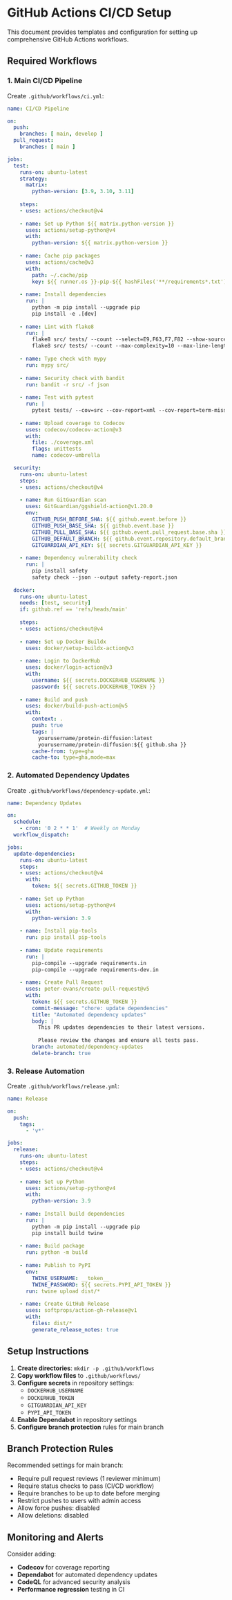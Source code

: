 # GitHub Actions CI/CD Setup

This document provides templates and configuration for setting up comprehensive GitHub Actions workflows.

## Required Workflows

### 1. Main CI/CD Pipeline

Create `.github/workflows/ci.yml`:

```yaml
name: CI/CD Pipeline

on:
  push:
    branches: [ main, develop ]
  pull_request:
    branches: [ main ]

jobs:
  test:
    runs-on: ubuntu-latest
    strategy:
      matrix:
        python-version: [3.9, 3.10, 3.11]
        
    steps:
    - uses: actions/checkout@v4
    
    - name: Set up Python ${{ matrix.python-version }}
      uses: actions/setup-python@v4
      with:
        python-version: ${{ matrix.python-version }}
        
    - name: Cache pip packages
      uses: actions/cache@v3
      with:
        path: ~/.cache/pip
        key: ${{ runner.os }}-pip-${{ hashFiles('**/requirements*.txt') }}
        
    - name: Install dependencies
      run: |
        python -m pip install --upgrade pip
        pip install -e .[dev]
        
    - name: Lint with flake8
      run: |
        flake8 src/ tests/ --count --select=E9,F63,F7,F82 --show-source --statistics
        flake8 src/ tests/ --count --max-complexity=10 --max-line-length=88 --statistics
        
    - name: Type check with mypy
      run: mypy src/
      
    - name: Security check with bandit
      run: bandit -r src/ -f json
      
    - name: Test with pytest
      run: |
        pytest tests/ --cov=src --cov-report=xml --cov-report=term-missing
        
    - name: Upload coverage to Codecov
      uses: codecov/codecov-action@v3
      with:
        file: ./coverage.xml
        flags: unittests
        name: codecov-umbrella

  security:
    runs-on: ubuntu-latest
    steps:
    - uses: actions/checkout@v4
    
    - name: Run GitGuardian scan
      uses: GitGuardian/ggshield-action@v1.20.0
      env:
        GITHUB_PUSH_BEFORE_SHA: ${{ github.event.before }}
        GITHUB_PUSH_BASE_SHA: ${{ github.event.base }}
        GITHUB_PULL_BASE_SHA: ${{ github.event.pull_request.base.sha }}
        GITHUB_DEFAULT_BRANCH: ${{ github.event.repository.default_branch }}
        GITGUARDIAN_API_KEY: ${{ secrets.GITGUARDIAN_API_KEY }}
        
    - name: Dependency vulnerability check
      run: |
        pip install safety
        safety check --json --output safety-report.json
        
  docker:
    runs-on: ubuntu-latest
    needs: [test, security]
    if: github.ref == 'refs/heads/main'
    
    steps:
    - uses: actions/checkout@v4
    
    - name: Set up Docker Buildx
      uses: docker/setup-buildx-action@v3
      
    - name: Login to DockerHub
      uses: docker/login-action@v3
      with:
        username: ${{ secrets.DOCKERHUB_USERNAME }}
        password: ${{ secrets.DOCKERHUB_TOKEN }}
        
    - name: Build and push
      uses: docker/build-push-action@v5
      with:
        context: .
        push: true
        tags: |
          yourusername/protein-diffusion:latest
          yourusername/protein-diffusion:${{ github.sha }}
        cache-from: type=gha
        cache-to: type=gha,mode=max
```

### 2. Automated Dependency Updates

Create `.github/workflows/dependency-update.yml`:

```yaml
name: Dependency Updates

on:
  schedule:
    - cron: '0 2 * * 1'  # Weekly on Monday
  workflow_dispatch:

jobs:
  update-dependencies:
    runs-on: ubuntu-latest
    steps:
    - uses: actions/checkout@v4
      with:
        token: ${{ secrets.GITHUB_TOKEN }}
        
    - name: Set up Python
      uses: actions/setup-python@v4
      with:
        python-version: 3.9
        
    - name: Install pip-tools
      run: pip install pip-tools
      
    - name: Update requirements
      run: |
        pip-compile --upgrade requirements.in
        pip-compile --upgrade requirements-dev.in
        
    - name: Create Pull Request
      uses: peter-evans/create-pull-request@v5
      with:
        token: ${{ secrets.GITHUB_TOKEN }}
        commit-message: "chore: update dependencies"
        title: "Automated dependency updates"
        body: |
          This PR updates dependencies to their latest versions.
          
          Please review the changes and ensure all tests pass.
        branch: automated/dependency-updates
        delete-branch: true
```

### 3. Release Automation

Create `.github/workflows/release.yml`:

```yaml
name: Release

on:
  push:
    tags:
      - 'v*'

jobs:
  release:
    runs-on: ubuntu-latest
    steps:
    - uses: actions/checkout@v4
    
    - name: Set up Python
      uses: actions/setup-python@v4
      with:
        python-version: 3.9
        
    - name: Install build dependencies
      run: |
        python -m pip install --upgrade pip
        pip install build twine
        
    - name: Build package
      run: python -m build
      
    - name: Publish to PyPI
      env:
        TWINE_USERNAME: __token__
        TWINE_PASSWORD: ${{ secrets.PYPI_API_TOKEN }}
      run: twine upload dist/*
      
    - name: Create GitHub Release
      uses: softprops/action-gh-release@v1
      with:
        files: dist/*
        generate_release_notes: true
```

## Setup Instructions

1. **Create directories**: `mkdir -p .github/workflows`
2. **Copy workflow files** to `.github/workflows/`
3. **Configure secrets** in repository settings:
   - `DOCKERHUB_USERNAME`
   - `DOCKERHUB_TOKEN`
   - `GITGUARDIAN_API_KEY`
   - `PYPI_API_TOKEN`
4. **Enable Dependabot** in repository settings
5. **Configure branch protection** rules for main branch

## Branch Protection Rules

Recommended settings for main branch:
- Require pull request reviews (1 reviewer minimum)
- Require status checks to pass (CI/CD workflow)
- Require branches to be up to date before merging
- Restrict pushes to users with admin access
- Allow force pushes: disabled
- Allow deletions: disabled

## Monitoring and Alerts

Consider adding:
- **Codecov** for coverage reporting
- **Dependabot** for automated dependency updates
- **CodeQL** for advanced security analysis
- **Performance regression** testing in CI